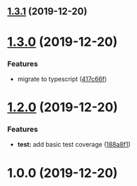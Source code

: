 ## [1.3.1](https://github.com/bbeesley/async-fs/compare/v1.3.0...v1.3.1) (2019-12-20)

# [1.3.0](https://github.com/bbeesley/async-fs/compare/v1.2.0...v1.3.0) (2019-12-20)


### Features

* migrate to typescript ([417c66f](https://github.com/bbeesley/async-fs/commit/417c66f360a32faa13e9b2022742d6e511ec30b8))

# [1.2.0](https://github.com/bbeesley/async-fs/compare/v1.1.0...v1.2.0) (2019-12-20)


### Features

* **test:** add basic test coverage ([188a8f1](https://github.com/bbeesley/async-fs/commit/188a8f148c7c942b86d150d39daf88c5a714b7a3))

# 1.0.0 (2019-12-20)
